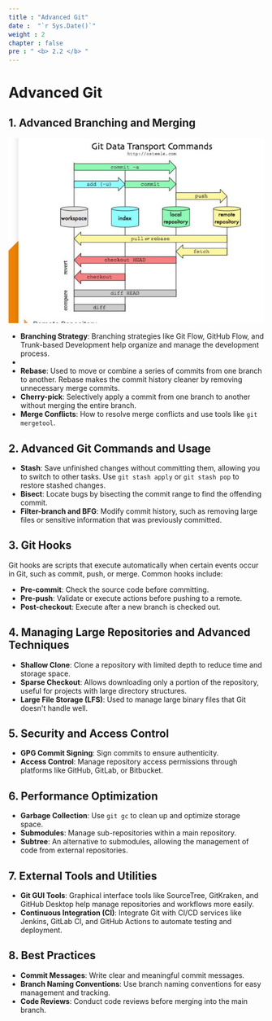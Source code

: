 ```yaml
---
title : "Advanced Git"
date :  "`r Sys.Date()`" 
weight : 2
chapter : false
pre : " <b> 2.2 </b> "
---
```


# Advanced Git

## 1. Advanced Branching and Merging
![img.png](img.png)

- **Branching Strategy**: Branching strategies like Git Flow, GitHub Flow, and Trunk-based Development help organize and manage the development process.
- 
- **Rebase**: Used to move or combine a series of commits from one branch to another. Rebase makes the commit history cleaner by removing unnecessary merge commits.
- **Cherry-pick**: Selectively apply a commit from one branch to another without merging the entire branch.
- **Merge Conflicts**: How to resolve merge conflicts and use tools like `git mergetool`.

## 2. Advanced Git Commands and Usage
- **Stash**: Save unfinished changes without committing them, allowing you to switch to other tasks. Use `git stash apply` or `git stash pop` to restore stashed changes.
- **Bisect**: Locate bugs by bisecting the commit range to find the offending commit.
- **Filter-branch and BFG**: Modify commit history, such as removing large files or sensitive information that was previously committed.

## 3. Git Hooks
Git hooks are scripts that execute automatically when certain events occur in Git, such as commit, push, or merge. Common hooks include:
- **Pre-commit**: Check the source code before committing.
- **Pre-push**: Validate or execute actions before pushing to a remote.
- **Post-checkout**: Execute after a new branch is checked out.

## 4. Managing Large Repositories and Advanced Techniques
- **Shallow Clone**: Clone a repository with limited depth to reduce time and storage space.
- **Sparse Checkout**: Allows downloading only a portion of the repository, useful for projects with large directory structures.
- **Large File Storage (LFS)**: Used to manage large binary files that Git doesn't handle well.

## 5. Security and Access Control
- **GPG Commit Signing**: Sign commits to ensure authenticity.
- **Access Control**: Manage repository access permissions through platforms like GitHub, GitLab, or Bitbucket.

## 6. Performance Optimization
- **Garbage Collection**: Use `git gc` to clean up and optimize storage space.
- **Submodules**: Manage sub-repositories within a main repository.
- **Subtree**: An alternative to submodules, allowing the management of code from external repositories.

## 7. External Tools and Utilities
- **Git GUI Tools**: Graphical interface tools like SourceTree, GitKraken, and GitHub Desktop help manage repositories and workflows more easily.
- **Continuous Integration (CI)**: Integrate Git with CI/CD services like Jenkins, GitLab CI, and GitHub Actions to automate testing and deployment.

## 8. Best Practices
- **Commit Messages**: Write clear and meaningful commit messages.
- **Branch Naming Conventions**: Use branch naming conventions for easy management and tracking.
- **Code Reviews**: Conduct code reviews before merging into the main branch.
